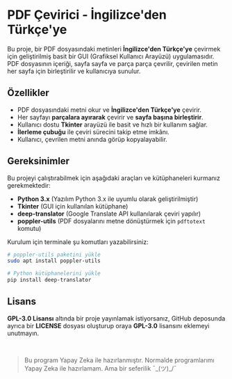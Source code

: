 # PDF Çevirici - İngilizce'den Türkçe'ye

Bu proje, bir PDF dosyasındaki metinleri **İngilizce'den Türkçe'ye** çevirmek için geliştirilmiş basit bir GUI (Grafiksel Kullanıcı Arayüzü) uygulamasıdır. PDF dosyasının içeriği, sayfa sayfa ve parça parça çevrilir, çevirilen metin her sayfa için birleştirilir ve kullanıcıya sunulur.

## Özellikler

- PDF dosyasındaki metni okur ve **İngilizce'den Türkçe'ye** çevirir.
- Her sayfayı **parçalara ayırarak** çevirir ve **sayfa başına birleştirir**.
- Kullanıcı dostu **Tkinter** arayüzü ile basit ve hızlı bir kullanım sağlar.
- **İlerleme çubuğu** ile çeviri sürecini takip etme imkânı.
- Kullanıcı, çevrilen metni anında görüp kopyalayabilir.

## Gereksinimler

Bu projeyi çalıştırabilmek için aşağıdaki araçları ve kütüphaneleri kurmanız gerekmektedir:

- **Python 3.x** (Yazılım Python 3.x ile uyumlu olarak geliştirilmiştir)
- **Tkinter** (GUI için kullanılan kütüphane)
- **deep-translator** (Google Translate API kullanılarak çeviri yapılır)
- **poppler-utils** (PDF dosyalarını metne dönüştürmek için `pdftotext` komutu)

Kurulum için terminale şu komutları yazabilirsiniz:

```bash
# poppler-utils paketini yükle
sudo apt install poppler-utils

# Python kütüphanelerini yükle
pip install deep-translator
```

## Lisans
**GPL-3.0 Lisansı** altında bir proje yayınlamak istiyorsanız, GitHub deposunda ayrıca bir **LICENSE** dosyası oluşturup oraya **GPL-3.0** lisansını eklemeyi unutmayın.

<br>

> Bu program Yapay Zeka ile hazırlanmıştır. Normalde programlarımı Yapay Zeka ile hazırlamam. Ama bir seferilik ¯\_(ツ)_/¯

